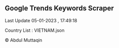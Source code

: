 

## Google Trends Keywords Scraper 
 
Last Update 05-01-2023 , 17:49:18

Country List :
VIETNAM.json



© Abdul Muttaqin 
